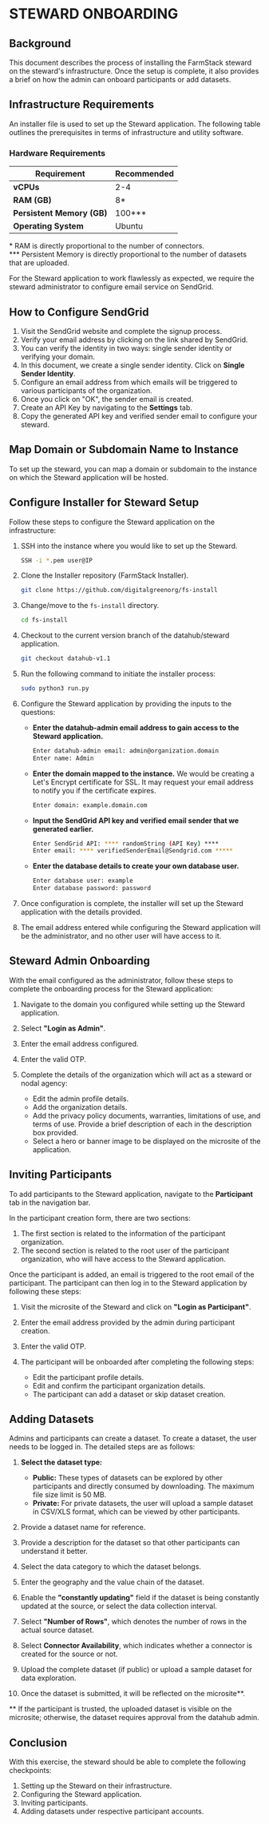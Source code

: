 # STEWARD ONBOARDING

## Background

This document describes the process of installing the FarmStack steward on the steward's infrastructure. Once the setup is complete, it also provides a brief on how the admin can onboard participants or add datasets.

## Infrastructure Requirements

An installer file is used to set up the Steward application. The following table outlines the prerequisites in terms of infrastructure and utility software.

### Hardware Requirements

| Requirement           | Recommended      |
|-----------------------|------------------|
| **vCPUs**             | 2-4              |
| **RAM (GB)**          | 8*               |
| **Persistent Memory (GB)** | 100***      |
| **Operating System**  | Ubuntu           |

\* RAM is directly proportional to the number of connectors.  
\*** Persistent Memory is directly proportional to the number of datasets that are uploaded.

For the Steward application to work flawlessly as expected, we require the steward administrator to configure email service on SendGrid.

## How to Configure SendGrid

1. Visit the SendGrid website and complete the signup process.
2. Verify your email address by clicking on the link shared by SendGrid.
3. You can verify the identity in two ways: single sender identity or verifying your domain.
4. In this document, we create a single sender identity. Click on **Single Sender Identity**.
5. Configure an email address from which emails will be triggered to various participants of the organization.
6. Once you click on "OK", the sender email is created.
7. Create an API Key by navigating to the **Settings** tab.
8. Copy the generated API key and verified sender email to configure your steward.

## Map Domain or Subdomain Name to Instance

To set up the steward, you can map a domain or subdomain to the instance on which the Steward application will be hosted.

## Configure Installer for Steward Setup

Follow these steps to configure the Steward application on the infrastructure:

1. SSH into the instance where you would like to set up the Steward.

    ```bash
    SSH -i *.pem user@IP
    ```

2. Clone the Installer repository (FarmStack Installer).

    ```bash
    git clone https://github.com/digitalgreenorg/fs-install
    ```

3. Change/move to the `fs-install` directory.

    ```bash
    cd fs-install
    ```

4. Checkout to the current version branch of the datahub/steward application.

    ```bash
    git checkout datahub-v1.1
    ```

5. Run the following command to initiate the installer process:

    ```bash
    sudo python3 run.py
    ```

6. Configure the Steward application by providing the inputs to the questions:

    - **Enter the datahub-admin email address to gain access to the Steward application.**

        ```bash
        Enter datahub-admin email: admin@organization.domain
        Enter name: Admin
        ```

    - **Enter the domain mapped to the instance.** We would be creating a Let's Encrypt certificate for SSL. It may request your email address to notify you if the certificate expires.

        ```bash
        Enter domain: example.domain.com
        ```

    - **Input the SendGrid API key and verified email sender that we generated earlier.**

        ```bash
        Enter SendGrid API: **** randomString (API Key) ****
        Enter email: **** verifiedSenderEmail@Sendgrid.com *****
        ```

    - **Enter the database details to create your own database user.**

        ```bash
        Enter database user: example
        Enter database password: password
        ```

7. Once configuration is complete, the installer will set up the Steward application with the details provided.
8. The email address entered while configuring the Steward application will be the administrator, and no other user will have access to it.

## Steward Admin Onboarding

With the email configured as the administrator, follow these steps to complete the onboarding process for the Steward application:

1. Navigate to the domain you configured while setting up the Steward application.
2. Select **"Login as Admin"**.
3. Enter the email address configured.
4. Enter the valid OTP.
5. Complete the details of the organization which will act as a steward or nodal agency:

    - Edit the admin profile details.
    - Add the organization details.
    - Add the privacy policy documents, warranties, limitations of use, and terms of use. Provide a brief description of each in the description box provided.
    - Select a hero or banner image to be displayed on the microsite of the application.

## Inviting Participants

To add participants to the Steward application, navigate to the **Participant** tab in the navigation bar.

In the participant creation form, there are two sections:

1. The first section is related to the information of the participant organization.
2. The second section is related to the root user of the participant organization, who will have access to the Steward application.

Once the participant is added, an email is triggered to the root email of the participant. The participant can then log in to the Steward application by following these steps:

1. Visit the microsite of the Steward and click on **"Login as Participant"**.
2. Enter the email address provided by the admin during participant creation.
3. Enter the valid OTP.
4. The participant will be onboarded after completing the following steps:

    - Edit the participant profile details.
    - Edit and confirm the participant organization details.
    - The participant can add a dataset or skip dataset creation.

## Adding Datasets

Admins and participants can create a dataset. To create a dataset, the user needs to be logged in. The detailed steps are as follows:

1. **Select the dataset type:**
   - **Public:** These types of datasets can be explored by other participants and directly consumed by downloading. The maximum file size limit is 50 MB.
   - **Private:** For private datasets, the user will upload a sample dataset in CSV/XLS format, which can be viewed by other participants.

2. Provide a dataset name for reference.
3. Provide a description for the dataset so that other participants can understand it better.
4. Select the data category to which the dataset belongs.
5. Enter the geography and the value chain of the dataset.
6. Enable the **"constantly updating"** field if the dataset is being constantly updated at the source, or select the data collection interval.
7. Select **"Number of Rows"**, which denotes the number of rows in the actual source dataset.
8. Select **Connector Availability**, which indicates whether a connector is created for the source or not.
9. Upload the complete dataset (if public) or upload a sample dataset for data exploration.
10. Once the dataset is submitted, it will be reflected on the microsite\*\*.

\*\* If the participant is trusted, the uploaded dataset is visible on the microsite; otherwise, the dataset requires approval from the datahub admin.

## Conclusion

With this exercise, the steward should be able to complete the following checkpoints:

1. Setting up the Steward on their infrastructure.
2. Configuring the Steward application.
3. Inviting participants.
4. Adding datasets under respective participant accounts.
